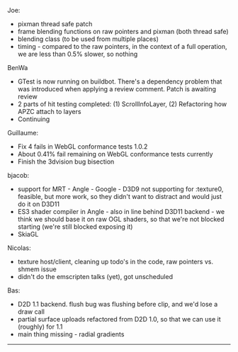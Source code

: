 Joe:
* pixman thread safe patch
* frame blending functions on raw pointers and pixman (both thread safe)
* blending class (to be used from multiple places)
* timing - compared to the raw pointers, in the context of a full operation, we are less than 0.5% slower, so nothing



BenWa
* GTest is now running on buildbot. There's a dependency problem that was introduced when applying a review comment. Patch is awaiting review
* 2 parts of hit testing completed: (1) ScrollInfoLayer, (2) Refactoring how APZC attach to layers
* Continuing



Guillaume:
* Fix 4 fails in WebGL conformance tests 1.0.2
* About 0.41% fail remaining on WebGL conformance tests currently
* Finish the 3dvision bug bisection



bjacob:
* support for MRT - Angle - Google - D3D9 not supporting for :texture0, feasible, but more work, so they didn't want to distract and would just do it on D3D11
* ES3 shader compiler in Angle - also in line behind D3D11 backend - we think we should base it on raw OGL shaders, so that we're not blocked starting (we're still blocked exposing it)
* SkiaGL



Nicolas:
* texture host/client, cleaning up todo's in the code, raw pointers vs. shmem issue
* didn't do the emscripten talks (yet), got unscheduled



Bas:
* D2D 1.1 backend. flush bug was flushing before clip, and we'd lose a draw call
* partial surface uploads refactored from D2D 1.0, so that we can use it (roughly) for 1.1
* main thing missing - radial gradients



________________


